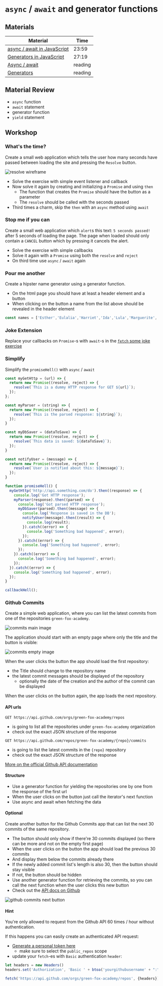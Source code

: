 # `async` / `await` and generator functions

## Materials

Material | Time
-|-
[async / await in JavaScript](https://www.youtube.com/watch?v=568g8hxJJp4) | 23:59
[Generators in JavaScript](https://www.youtube.com/watch?v=ategZqxHkz4) | 27:19
[Async / await](https://javascript.info/async-await) | reading
[Generators](https://javascript.info/generators) | reading


## Material Review
- `async` function
- `await` statement
- generator function
- `yield` statement

## Workshop

### What's the time?

Create a small web application which tells the user how many seconds have passed between loading the site and pressing the `Resolve` button.

![resolve wireframe](assets/resolve.png)

- Solve the exercise with simple event listener and callback
- Now solve it again by creating and initializing a `Promise` and using `then`
  - The function that creates the `Promise` should have the button as a parameter
  - The `resolve` should be called with the seconds passed
- Third times a charm, skip the `then` with an `async` method using `await`

### Stop me if you can

Create a small web application which `alert`s this text: `5 seconds passed!` after 5 seconds of loading the page.
The page when loaded should only contain a `CANCEL` button which by pressing it cancels the alert.
- Solve the exercise with simple callbacks
- Solve it again with a `Promise` using both the `resolve` and `reject`
- On third time use `async` / `await` again

### Pour me another

Create a hipster name generator using a generator function.
- On the html page you should have at least a header element and a button
- When clicking on the button a name from the list above should be revealed in the header element

```javascript
const names = ['Esther','Eulalia','Harriet','Ida','Lula','Marguerite','Mary','Minerva','Nancy','Pearl','Rowena','Theodosia','Zephyrine','Albert','Bernard','Chester','Edmund','Ira','Leon','Linus','Ralph','Roger','Stanley','Van','Victor','Virgil','Wilfred','Esmeralda','Fernanda','Flavia','Ines','Io','Ione','Ludovica','Olga','Noa','Fflur','Saskia','Soleil','Anders','Bas','Boris','Dev','Dimitri','Ivan','Lazaro','Magnus','Neo','Seb','Soren','Vladimir','Teilo','Andromeda','Aster','Azalea','Bee','Birdie','Blossom','December','Dove','Lilac','Maple','Nova','Vega','Ash','Beach','Bear','Frost','Hawk','Huckleberry','Mars','Oak','Pike','Agatha','Agnes','Constance','Ethel','Eunice','Francine','Gertrude','Ida','Lenore','Mildred','Myrtle','Opal','Thomasina','Wilhelmina','Clarence','Edgar','Floyd','Irving','Leonard','Murray','Osbert','Oswald','Percival','Sheldon'];
```

### Joke Extension

Replace your callbacks on `Promise`-s with `await`-s in the [`fetch` some joke exercise](../promise-and-fetch/fetch-some-joke/README.md)

### Simplify

Simplify the `promiseHell()` with `async` / `await`

```javascript
const myGetHttp = (url) => {
  return new Promise((resolve, reject) => {
    resolve(`This is a dummy HTTP response for GET ${url}`);
  });
};

const myParser = (string) => {
  return new Promise((resolve, reject) => {
    resolve(`This is the parsed response: ${string}`);
  }); 
}

const myDbSaver = (dataToSave) => {
  return new Promise((resolve, reject) => {
    resolve(`This data is saved: ${dataToSave}`);
  });
}

const notifyUser = (message) => {
  return new Promise((resolve, reject) => {
    resolve(`User is notified about this: ${message}`);
  });
}

function promiseHell() {
  myGetHttp('http://api.something.com/do').then((response) => {
    console.log('Got HTTP response');
    myParser(response).then((parsed) => {
      console.log('Got parsed HTTP response');
      myDbSaver(parsed).then((message) => {
        console.log('Response is saved in the DB');
        notifyUser(message).then((result) => {
          console.log(result);
        }).catch((error) => {
          console.log('Something bad happened', error);
        });
      }).catch((error) => {
        console.log('Something bad happened', error);
      });
    }).catch((error) => {
      console.log('Something bad happened', error);
    });
  }).catch((error) => {
    console.log('Something bad happened', error);
  });
}

callbackHell();
```

### Github Commits

Create a simple web application, where you can list the latest commits from one of the repositories `green-fox-academy`.

![commits main image](assets/commits-main.png)

The application should start with an empty page where only the title and the button is visible:

![commits empty image](assets/commits-empty.png)

When the user clicks the button the app should load the first repository:
- the Title should change to the repository name
- the latest commit messages should be displayed of the repository
  - optionally the date of the creation and the author of the commit can be displayed

When the user clicks on the button again, the app loads the next repository.

#### API urls

`GET https://api.github.com/orgs/green-fox-academy/repos`
- is going to list all the repositories under `green-fox-academy` organization
- check out the exact JSON structure of the response

`GET https://api.github.com/repos/green-fox-academy/{repo}/commits`
- is going to list the latest commits in the `{repo}` repository
- check out the exact JSON structure of the response

[More on the official Github API documentation](https://developer.github.com/v3)

#### Structure

- Use a generator function for yielding the repositories one by one from the response of the first url
- When the user clicks on the button just call the iterator's next function
- Use async and await when fetching the data

#### Optional

Create another button for the Github Commits app that can list the next 30 commits of the same repository.

- The button should only show if there're 30 commits displayed (so there can be more and not on the empty first page)
- When the user clicks on the button the app should load the previous 30 commits
- And display them below the commits already there
- If the newly added commit list's length is also 30, then the button should stay visible
- If not, the button should be hidden
- Use another generator function for retrieving the commits, so you can call the next function when the user clicks this new button
- Check out the [API docs on Github](https://developer.github.com/v3/repos/commits/#list-commits-on-a-repository)

![github commits next button](assets/commits-next.png)

#### Hint

You're only allowed to request from the Github API 60 times / hour without authentication.

If this happens you can easily create an authenticated API request:

- [Generate a personal token here](https://github.com/settings/tokens/new)
  - make sure to select the `public_repos` scope
- update your `fetch`-es with `Basic` authentication `header`:

```javascript
let headers = new Headers()
headers.set('Authorization', 'Basic ' + btoa('yourgithubusername' + ":" + 'yourpersonaltoken'));

fetch('https://api.github.com/orgs/green-fox-academy/repos', {headers})
    
```
